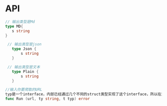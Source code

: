 # API

 ``` go
 // 输出类型是Md
 type MD{
    s string
 }
 ```

 ```go
  // 输出类型是json
    type Json {
        s string
    }
```


 ```go
  // 输出类型是文本
    type Plain {
        s string
    }
```

```go
//输入你要爬取的URL
typ是一个interface，内部已经通过几个不同的struct类型实现了这个interface，所以在这个位置上你只需要传入一个struct类型即可。
func Run (url, ty string, t typ) error

```
